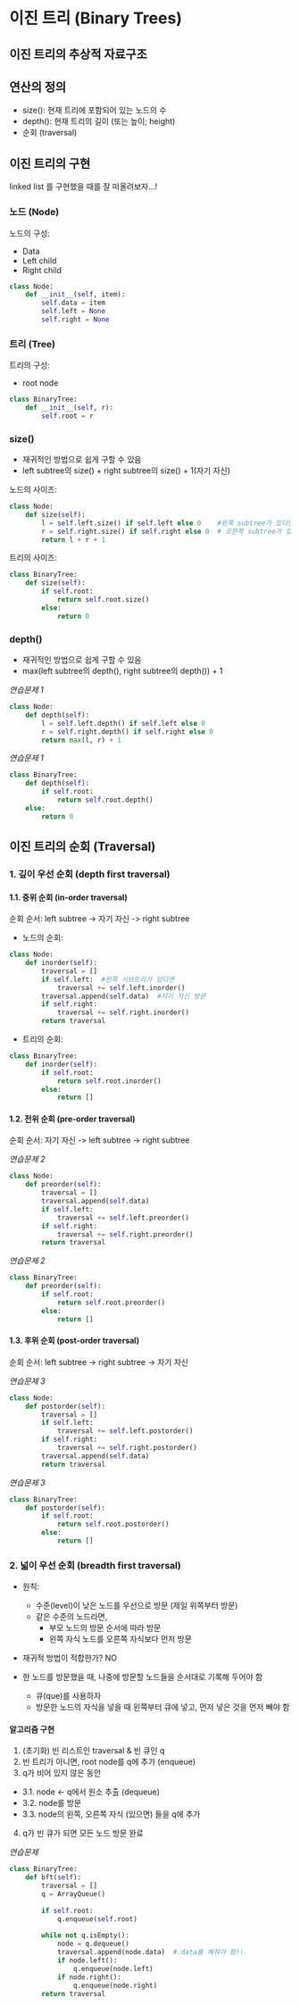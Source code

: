 # 이진 트리 (Binary Trees)

## 이진 트리의 추상적 자료구조

## 연산의 정의

- size(): 현재 트리에 포함되어 있는 노드의 수
- depth(): 현재 트리의 길이 (또는 높이; height)
- 순회 (traversal)

## 이진 트리의 구현

linked list 를 구현했을 때를 잘 떠올려보자...!

### 노드 (Node)

노드의 구성:
- Data
- Left child
- Right child

```python
class Node:
    def __init__(self, item):
        self.data = item
        self.left = None
        self.right = None
```

### 트리 (Tree)

트리의 구성:
- root node

```python
class BinaryTree:
    def __init__(self, r):
        self.root = r
```

### size()
- 재귀적인 방법으로 쉽게 구할 수 있음
- left subtree의 size() + right subtree의 size() + 1(자기 자신)

노드의 사이즈:
```python
class Node:
    def size(self):
        l = self.left.size() if self.left else 0    #왼쪽 subtree가 있다면 사이즈를 구함
        r = self.right.size() if self.right else 0  # 오른쪽 subtree가 있다면 사이즈를 구함
        return l + r + 1
```

트리의 사이즈:
```python
class BinaryTree:
    def size(self):
        if self.root:
            return self.root.size()
        else:
            return 0
```

### depth()
- 재귀적인 방법으로 쉽게 구할 수 있음
- max(left subtree의 depth(), right subtree의 depth()) + 1

*연습문제 1*
```python
class Node:
    def depth(self):
        l = self.left.depth() if self.left else 0
        r = self.right.depth() if self.right else 0
        return max(l, r) + 1
```
*연습문제 1*
```python
class BinaryTree:
    def depth(self):
        if self.root:
            return self.root.depth()
    else:
        return 0
```

## 이진 트리의 순회 (Traversal)

### 1. 깊이 우선 순회 (depth first traversal)

#### 1.1. 중위 순회 (in-order traversal)

순회 순서: left subtree -> 자기 자신 -> right subtree

- 노드의 순회:
```python
class Node:
    def inorder(self):
        traversal = []
        if self.left:  #왼쪽 서브트리가 있다면
            traversal += self.left.inorder()  
        traversal.append(self.data)  #자기 자신 방문
        if self.right:
            traversal += self.right.inorder()
        return traversal
```

- 트리의 순회:
```python
class BinaryTree:
    def inorder(self):
        if self.root:
            return self.root.inorder()
        else:
            return []
```

#### 1.2. 전위 순회 (pre-order traversal)

순회 순서: 자기 자신 -> left subtree -> right subtree

*연습문제 2*
```python
class Node:
    def preorder(self):
        traversal = []
        traversal.append(self.data)
        if self.left:
            traversal += self.left.preorder()
        if self.right:
            traversal += self.right.preorder()
        return traversal
```
*연습문제 2*
```python
class BinaryTree:
    def preorder(self):
        if self.root:
            return self.root.preorder()
        else:
            return []
```

#### 1.3. 후위 순회 (post-order traversal)

순회 순서: left subtree -> right subtree -> 자기 자신

*연습문제 3*
```python
class Node:
    def postorder(self):
        traversal = []
        if self.left:
            traversal += self.left.postorder()
        if self.right:
            traversal += self.right.postorder()
        traversal.append(self.data)
        return traversal
```

*연습문제 3*
```python
class BinaryTree:
    def postorder(self):
        if self.root:
            return self.root.postorder()
        else:
            return []
```


### 2. 넓이 우선 순회 (breadth first traversal)

- 원칙:
  + 수준(level)이 낮은 노드를 우선으로 방문 (제일 위쪽부터 방문)
  + 같은 수준의 노드라면, 
    - 부모 노드의 방문 순서에 따라 방문
    - 왼쪽 자식 노드를 오른쪽 자식보다 먼저 방문

- 재귀적 방법이 적합한가? NO

- 한 노드를 방문했을 때, 나중에 방문할 노드들을 순서대로 기록해 두어야 함
  + 큐(que)를 사용하자
  + 방문한 노드의 자식을 넣을 때 왼쪽부터 큐에 넣고, 먼저 넣은 것을 먼저 빼야 함

#### 알고리즘 구현

1. (초기화) 빈 리스트인 traversal & 빈 큐인 q 
2. 빈 트리가 아니면, root node를 q에 추가 (enqueue)
3. q가 비어 있지 않은 동안
  - 3.1. node <- q에서 원소 추출 (dequeue)
  - 3.2. node를 방문
  - 3.3. node의 왼쪽, 오른쪽 자식 (있으면) 들을 q에 추가
4. q가 빈 큐가 되면 모든 노드 방문 완료

*연습문제*
```python
class BinaryTree:
    def bft(self):
        traversal = []
        q = ArrayQueue()
        
        if self.root:
            q.enqueue(self.root)
            
        while not q.isEmpty():
            node = q.dequeue()
            traversal.append(node.data)  #.data를 해줘야 함!!
            if node.left():
                q.enqueue(node.left)
            if node.right():
                q.enqueue(node.right)
        return traversal
```


